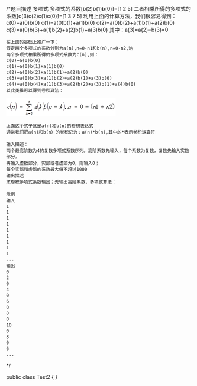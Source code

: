 /*题目描述
    多项式
    多项式的系数[b(2)b(1)b(0)]=[1 2 5]
    二者相乘所得的多项式的系数[c(3)c(2)c(1)c(0)]=[1 3 7 5]
    利用上面的计算方法，我们很容易得到：
    c(0)=a(0)b(0)
    c(1)=a(0)b(1)+a(1)b(0)
    c(2)=a(0)b(2)+a(1)b(1)+a(2)b(0)
    c(3)=a(0)b(3)+a(1)b(2)+a(2)b(1)+a(3)b(0)
    其中：a(3)=a(2)=b(3)=0

    在上面的基础上推广一下：
    假定两个多项式的系数分别为a(n),n=0-n1和b(n),n=0-n2,这
    两个多项式相乘所得的多项式系数为c(n),则：
    c(0)=a(0)b(0)
    c(1)=a(0)b(1)+a(1)b(0)
    c(2)=a(0)b(2)+a(1)b(1)+a(2)b(0)
    c(3)=a(0)b(3)+a(1)b(2)+a(2)b(1)+a(3)b(0)
    c(4)=a(0)b(4)+a(1)b(3)+a(2)b(2)+a(3)b(1)+a(4)b(0)
    以此类推可以得到卷积算法：
   ![GitHub Logo](./a.png "a.png")  

    上面这个式子就是a(n)和b(n)的卷积表达式
    通常我们把a(n)和b(n）的卷积记为：a(n)*b(n),其中的*表示卷积运算符

    输入描述：
    两个最高阶数为4的复数多项式系数序列。高阶系数先输入，每个系数为复数，复数先输入实数部分，
    再输入虚数部分，实部或者虚部为0，则输入0；
    每个实部和虚部的系数最大值不超过1000
    输出描述
    求卷积多项式系数输出；先输出高阶系数，多项式算法：

    示例
    输入
    1
    1
    1
    1
    1
    1
    1
    1
    1
    ...
    输出
    0
    2
    0
    4
    0
    6
    0
    8
    0
    10
    0
    8
    0
    6
    ...
 */

public class Test2 {
}

